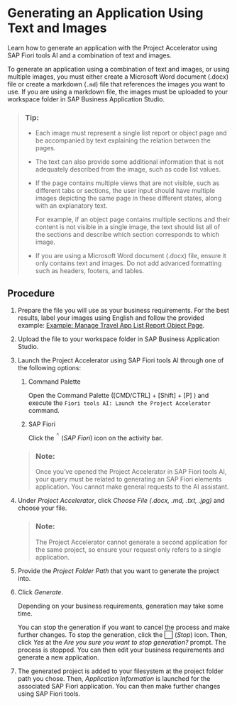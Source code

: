 <!-- loio5dd43dc5dcab4c36b8a654ce20bac71e -->

<link rel="stylesheet" type="text/css" href="css/sap-icons.css"/>

# Generating an Application Using Text and Images

Learn how to generate an application with the Project Accelerator using SAP Fiori tools AI and a combination of text and images.

To generate an application using a combination of text and images, or using multiple images, you must either create a Microsoft Word document \(.docx\) file or create a markdown \(`.md`\) file that references the images you want to use. If you are using a markdown file, the images must be uploaded to your workspace folder in SAP Business Application Studio.

> ### Tip:  
> -   Each image must represent a single list report or object page and be accompanied by text explaining the relation between the pages.
> 
> -   The text can also provide some additional information that is not adequately described from the image, such as code list values.
> -   If the page contains multiple views that are not visible, such as different tabs or sections, the user input should have multiple images depicting the same page in these different states, along with an explanatory text.
> 
>     For example, if an object page contains multiple sections and their content is not visible in a single image, the text should list all of the sections and describe which section corresponds to which image.
> 
> -   If you are using a Microsoft Word document \(.docx\) file, ensure it only contains text and images. Do not add advanced formatting such as headers, footers, and tables.



<a name="loio5dd43dc5dcab4c36b8a654ce20bac71e__section_dbw_jbt_51c"/>

## Procedure

1.  Prepare the file you will use as your business requirements. For the best results, label your images using English and follow the provided example: [Example: Manage Travel App List Report Object Page](example-manage-travel-app-list-report-object-page-d17b256.md).
2.  Upload the file to your workspace folder in SAP Business Application Studio.

3.  Launch the Project Accelerator using SAP Fiori tools AI through one of the following options:

    1.  Command Palette

        Open the Command Palette \([CMD/CTRL\] + [Shift\] + [P\] \) and execute the `Fiori tools AI: Launch the Project Accelerator` command.

    2.  SAP Fiori

        Click the <span class="SAP-icons-TNT-V3"></span> \(*SAP Fiori*\) icon on the activity bar.


    > ### Note:  
    > Once you’ve opened the Project Accelerator in SAP Fiori tools AI, your query must be related to generating an SAP Fiori elements application. You cannot make general requests to the AI assistant.

4.  Under *Project Accelerator*, click *Choose File \(.docx, .md, .txt, .jpg\)* and choose your file.

    > ### Note:  
    > The Project Accelerator cannot generate a second application for the same project, so ensure your request only refers to a single application.

5.  Provide the *Project Folder Path* that you want to generate the project into.
6.  Click *Generate*.

    Depending on your business requirements, generation may take some time.

    You can stop the generation if you want to cancel the process and make further changes. To stop the generation, click the :white_large_square: \(*Stop*\) icon. Then, click *Yes* at the *Are you sure you want to stop generation?* prompt. The process is stopped. You can then edit your business requirements and generate a new application.

7.  The generated project is added to your filesystem at the project folder path you chose. Then, *Application Information* is launched for the associated SAP Fiori application. You can then make further changes using SAP Fiori tools.


